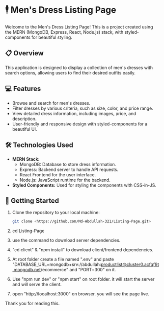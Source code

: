 # 🕴️ Men's Dress Listing Page

Welcome to the Men's Dress Listing Page! This is a project created using the MERN (MongoDB, Express, React, Node.js) stack, with styled-components for beautiful styling.

## 📋 Overview

This application is designed to display a collection of men's dresses with search options, allowing users to find their desired outfits easily.

## 💻 Features

- Browse and search for men's dresses.
- Filter dresses by various criteria, such as size, color, and price range.
- View detailed dress information, including images, price, and description.
- User-friendly and responsive design with styled-components for a beautiful UI.

## 🛠️ Technologies Used

- **MERN Stack:**
  - MongoDB: Database to store dress information.
  - Express: Backend server to handle API requests.
  - React Frontend for the user interface.
  - Node.js: JavaScript runtime for the backend.
- **Styled Components:** Used for styling the components with CSS-in-JS.

## 🚀 Getting Started

1. Clone the repository to your local machine:

   ```bash
   git clone <https://github.com/Md-Abdullah-321/Listing-Page.git>

2. cd Listing-Page
3. use the command <npm install> to download server dependencies.
4. "cd client" & "npm install" to download client/frontend dependencies.
5. At root folder create a file named ".env" and paste "DATABASE_URL=mongodb+srv://abdullah:productlist@cluster0.acfqf9t.mongodb.net/ecommerce" and "PORT=300" on it.
6. Use "npm run dev" or "npm start" on root folder. it will start the server and will serve the client.
7. open "http://localhost:3000" on browser. you will see the page live.

Thank you for reading this. 
